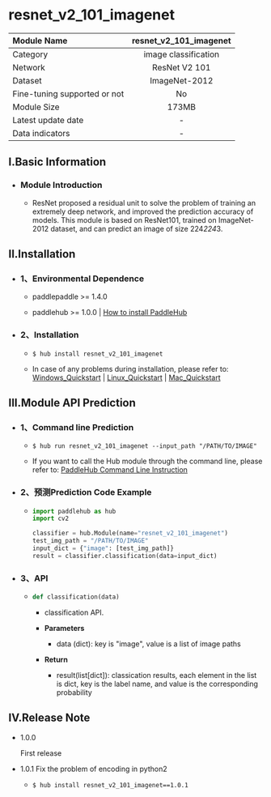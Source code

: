 # resnet_v2_101_imagenet

|Module Name|resnet_v2_101_imagenet|
| :--- | :---: |
|Category|image classification|
|Network|ResNet V2 101|
|Dataset|ImageNet-2012|
|Fine-tuning supported or not|No|
|Module Size|173MB|
|Latest update date|-|
|Data indicators|-|


## I.Basic Information



- ### Module Introduction

  - ResNet proposed a residual unit to solve the problem of training an extremely deep network, and improved the prediction accuracy of models. This module is based on ResNet101, trained on ImageNet-2012 dataset, and can predict an image of size 224*224*3.

## II.Installation

- ### 1、Environmental Dependence  

  - paddlepaddle >= 1.4.0  

  - paddlehub >= 1.0.0  | [How to install PaddleHub](../../../../docs/docs_en/get_start/installation.rst)


- ### 2、Installation

  - ```shell
    $ hub install resnet_v2_101_imagenet
    ```
  - In case of any problems during installation, please refer to: [Windows_Quickstart](../../../../docs/docs_en/get_start/windows_quickstart.md) | [Linux_Quickstart](../../../../docs/docs_en/get_start/linux_quickstart.md) | [Mac_Quickstart](../../../../docs/docs_en/get_start/mac_quickstart.md)

## III.Module API Prediction

- ### 1、Command line Prediction

  - ```shell
    $ hub run resnet_v2_101_imagenet --input_path "/PATH/TO/IMAGE"
    ```
  - If you want to call the Hub module through the command line, please refer to: [PaddleHub Command Line Instruction](../../../../docs/docs_ch/tutorial/cmd_usage.rst)

- ### 2、预测Prediction Code Example

  - ```python
    import paddlehub as hub
    import cv2

    classifier = hub.Module(name="resnet_v2_101_imagenet")
    test_img_path = "/PATH/TO/IMAGE"
    input_dict = {"image": [test_img_path]}
    result = classifier.classification(data=input_dict)
    ```

- ### 3、API

  - ```python
    def classification(data)
    ```
    - classification API.
    - **Parameters**
      - data (dict): key is "image", value is a list of image paths

    - **Return**
      - result(list[dict]): classication results, each element in the list is dict, key is the label name, and value is the corresponding probability





## IV.Release Note

* 1.0.0

  First release

* 1.0.1
  Fix the problem of encoding in python2
  - ```shell
    $ hub install resnet_v2_101_imagenet==1.0.1
    ```
